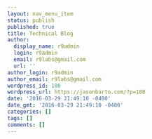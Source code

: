 ```yaml
---
layout: nav_menu_item
status: publish
published: true
title: Technical Blog
author:
  display_name: r9admin
  login: r9admin
  email: r9labs@gmail.com
  url: ''
author_login: r9admin
author_email: r9labs@gmail.com
wordpress_id: 180
wordpress_url: https://jasonbarto.com/?p=180
date: '2016-03-29 21:49:10 -0400'
date_gmt: '2016-03-29 21:49:10 -0400'
categories: []
tags: []
comments: []
---
```


